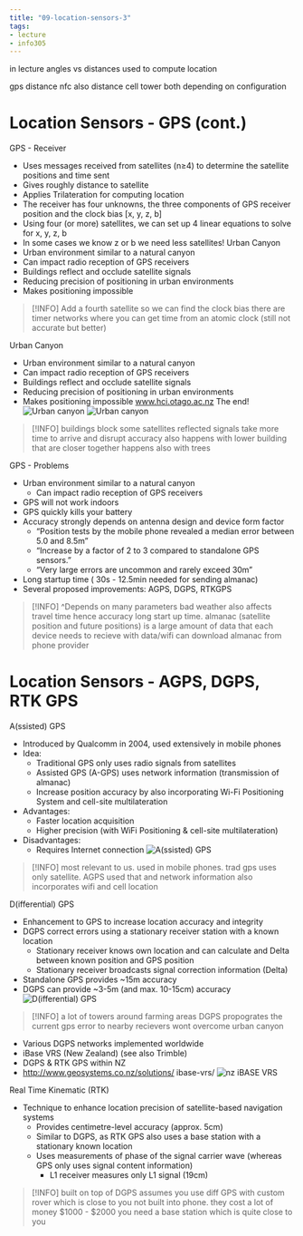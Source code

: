 ```yaml
---
title: "09-location-sensors-3"
tags: 
- lecture
- info305
---
```


in lecture angles vs distances used to compute location

gps distance
nfc also distance
cell tower both depending on configuration

# Location Sensors - GPS (cont.)

GPS - Receiver 
- Uses messages received from satellites (n≥4) to determine the satellite positions and time sent 
- Gives roughly distance to satellite 
- Applies Trilateration for computing location 
- The receiver has four unknowns, the three components of GPS receiver position and the clock bias [x, y, z, b] 
- Using four (or more) satellites, we can set up 4 linear equations to solve for x, y, z, b 
- In some cases we know z or b we need less satellites! Urban Canyon 
- Urban environment similar to a natural canyon 
- Can impact radio reception of GPS receivers 
- Buildings reflect and occlude satellite signals 
- Reducing precision of positioning in urban environments 
- Makes positioning impossible 
> [!INFO] Add a fourth satellite so we can find the clock bias
> there are timer networks where you can get time from an atomic clock (still not accurate but better)

Urban Canyon 
- Urban environment similar to a natural canyon 
- Can impact radio reception of GPS receivers 
- Buildings reflect and occlude satellite signals 
- Reducing precision of positioning in urban environments 
- Makes positioning impossible www.hci.otago.ac.nz The end!
![Urban canyon](https://i.imgur.com/WgWREXs.png)
![Urban canyon](https://i.imgur.com/1aKMSLg.png)
> [!INFO] buildings block some satellites
> reflected signals take more time to arrive and disrupt accuracy
> also happens with lower building that are closer together
> happens also with trees


GPS - Problems 
- Urban environment similar to a natural canyon 
	- Can impact radio reception of GPS receivers 
- GPS will not work indoors 
- GPS quickly kills your battery 
- Accuracy strongly depends on antenna design and device form factor 
	- “Position tests by the mobile phone revealed a median error between 5.0 and 8.5m” 
	- “Increase by a factor of 2 to 3 compared to standalone GPS sensors.” 
	- “Very large errors are uncommon and rarely exceed 30m”
- Long startup time ( 30s - 12.5min needed for sending almanac) 
- Several proposed improvements: AGPS, DGPS, RTKGPS
> [!INFO] ^Depends on many parameters 
> bad weather also affects travel time hence accuracy
> long start up time. almanac (satellite position and future positions) is a large amount of data that each device needs to recieve 
> with data/wifi can download almanac from phone provider

# Location Sensors - AGPS, DGPS, RTK GPS

A(ssisted) GPS 
- Introduced by Qualcomm in 2004, used extensively in mobile phones 
- Idea: 
	- Traditional GPS only uses radio signals from satellites 
	- Assisted GPS (A-GPS) uses network information (transmission of almanac) 
	- Increase position accuracy by also incorporating Wi-Fi Positioning System and cell-site multilateration 
- Advantages: 
	- Faster location acquisition 
	- Higher precision (with WiFi Positioning & cell-site multilateration) 
- Disadvantages: 
	- Requires Internet connection
![A(ssisted) GPS](https://i.imgur.com/u7iLeWG.png)
> [!INFO] most relevant to us. used in mobile phones. trad gps uses only satellite. AGPS used that and network information 
> also incorporates wifi and cell location

D(ifferential) GPS
- Enhancement to GPS to increase location accuracy and integrity 
- DGPS correct errors using a stationary receiver station with a known location 
	- Stationary receiver knows own location and can calculate and Delta between known position and GPS position 
	- Stationary receiver broadcasts signal correction information (Delta) 
- Standalone GPS provides ~15m accuracy 
- DGPS can provide ~3-5m (and max. 10-15cm) accuracy
![D(ifferential) GPS](https://i.imgur.com/WCH4dJk.png)
> [!INFO] a lot of towers around farming areas
> DGPS propogrates the current gps error to nearby recievers
> wont overcome urban canyon

- Various DGPS networks implemented worldwide 
- iBase VRS (New Zealand) (see also Trimble) 
- DGPS & RTK GPS within NZ 
- http://www.geosystems.co.nz/solutions/ ibase-vrs/
![nz iBASE VRS](https://i.imgur.com/0yv7rWC.png)

Real Time Kinematic (RTK) 
- Technique to enhance location precision of satellite-based navigation systems 
	- Provides centimetre-level accuracy (approx. 5cm) 
	- Similar to DGPS, as RTK GPS also uses a base station with a stationary known location 
	- Uses measurements of phase of the signal carrier wave (whereas GPS only uses signal content information) 
		- L1 receiver measures only L1 signal (19cm)
> [!INFO] built on top of DGPS
> assumes you use diff GPS with custom rover which is close to you 
> not built into phone.
> they cost a lot of money $1000 - $2000
> you need a base station which is quite close to you


